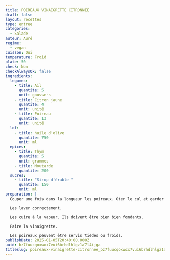 ```yaml
---
title: POIREAUX VINAIGRETTE CITRONNEE
draft: false
layout: recettes
type: entree
categories:
  - Salade
auteur: Auré
regime:
  - vegan
cuisson: Oui
temperature: Froid
plate: 50
check: Non
checkAlwaysOk: false
ingredients:
  legumes:
    - title: Ail
      quantite: 5
      unit: gousse·s
    - title: Citron jaune
      quantite: 4
      unit: unité
    - title: Poireau
      quantite: 13
      unit: unité
  lof:
    - title: huile d'olive
      quantite: 750
      unit: ml
  epices:
    - title: Thym
      quantite: 5
      unit: grammes
    - title: Moutarde
      quantite: 200
  sucres:
    - title: "Sirop d'érable "
      quantite: 150
      unit: ml
preparation: |-
  Couper une fois dans la longueur les poireaux. Oter le cul et garder le vert.

  Les laver correctement.

  Les cuire à la vapeur. Ils doivent être bien bien fondants.

  Faire la vinaigrette.

  Les poireaux peuvent être servis tièdes ou froids.
publishDate: 2025-01-05T20:40:00.000Z
uuid: bz7fuucqoxwox7vui6brhdlhlgz1a7l4ijga
titleslug: poireaux-vinaigrette-citronnee_bz7fuucqoxwox7vui6brhdlhlgz1a7l4ijga
---
```

